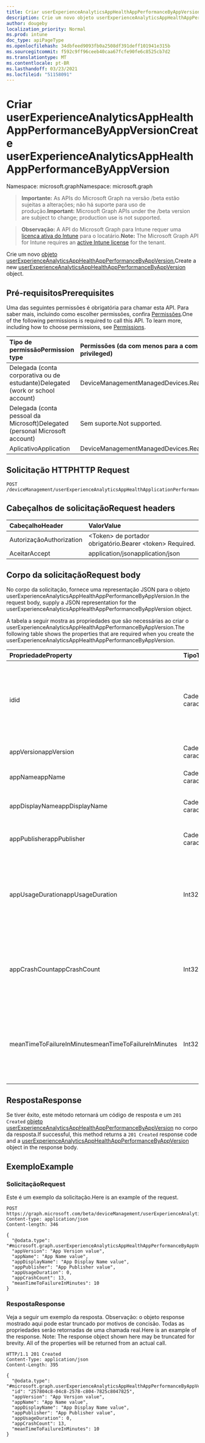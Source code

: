 ```yaml
---
title: Criar userExperienceAnalyticsAppHealthAppPerformanceByAppVersion
description: Crie um novo objeto userExperienceAnalyticsAppHealthAppPerformanceByAppVersion.
author: dougeby
localization_priority: Normal
ms.prod: intune
doc_type: apiPageType
ms.openlocfilehash: 34dbfeed9093fb0a2508df391deff101941e315b
ms.sourcegitcommit: f592c9ff96ceeb40caa67fcfe90fe6c8525cb7d2
ms.translationtype: MT
ms.contentlocale: pt-BR
ms.lasthandoff: 03/23/2021
ms.locfileid: "51158091"
---
```

# <a name="create-userexperienceanalyticsapphealthappperformancebyappversion"></a><span data-ttu-id="a6b8f-103">Criar userExperienceAnalyticsAppHealthAppPerformanceByAppVersion</span><span class="sxs-lookup"><span data-stu-id="a6b8f-103">Create userExperienceAnalyticsAppHealthAppPerformanceByAppVersion</span></span>

<span data-ttu-id="a6b8f-104">Namespace: microsoft.graph</span><span class="sxs-lookup"><span data-stu-id="a6b8f-104">Namespace: microsoft.graph</span></span>

> <span data-ttu-id="a6b8f-105">**Importante:** As APIs do Microsoft Graph na versão /beta estão sujeitas a alterações; não há suporte para uso de produção.</span><span class="sxs-lookup"><span data-stu-id="a6b8f-105">**Important:** Microsoft Graph APIs under the /beta version are subject to change; production use is not supported.</span></span>

> <span data-ttu-id="a6b8f-106">**Observação:** A API do Microsoft Graph para Intune requer uma [licença ativa do Intune](https://go.microsoft.com/fwlink/?linkid=839381) para o locatário.</span><span class="sxs-lookup"><span data-stu-id="a6b8f-106">**Note:** The Microsoft Graph API for Intune requires an [active Intune license](https://go.microsoft.com/fwlink/?linkid=839381) for the tenant.</span></span>

<span data-ttu-id="a6b8f-107">Crie um novo [objeto userExperienceAnalyticsAppHealthAppPerformanceByAppVersion.](../resources/intune-devices-userexperienceanalyticsapphealthappperformancebyappversion.md)</span><span class="sxs-lookup"><span data-stu-id="a6b8f-107">Create a new [userExperienceAnalyticsAppHealthAppPerformanceByAppVersion](../resources/intune-devices-userexperienceanalyticsapphealthappperformancebyappversion.md) object.</span></span>

## <a name="prerequisites"></a><span data-ttu-id="a6b8f-108">Pré-requisitos</span><span class="sxs-lookup"><span data-stu-id="a6b8f-108">Prerequisites</span></span>
<span data-ttu-id="a6b8f-p101">Uma das seguintes permissões é obrigatória para chamar esta API. Para saber mais, incluindo como escolher permissões, confira [Permissões](/graph/permissions-reference).</span><span class="sxs-lookup"><span data-stu-id="a6b8f-p101">One of the following permissions is required to call this API. To learn more, including how to choose permissions, see [Permissions](/graph/permissions-reference).</span></span>

|<span data-ttu-id="a6b8f-111">Tipo de permissão</span><span class="sxs-lookup"><span data-stu-id="a6b8f-111">Permission type</span></span>|<span data-ttu-id="a6b8f-112">Permissões (da com menos para a com mais privilégios)</span><span class="sxs-lookup"><span data-stu-id="a6b8f-112">Permissions (from least to most privileged)</span></span>|
|:---|:---|
|<span data-ttu-id="a6b8f-113">Delegada (conta corporativa ou de estudante)</span><span class="sxs-lookup"><span data-stu-id="a6b8f-113">Delegated (work or school account)</span></span>|<span data-ttu-id="a6b8f-114">DeviceManagementManagedDevices.ReadWrite.All</span><span class="sxs-lookup"><span data-stu-id="a6b8f-114">DeviceManagementManagedDevices.ReadWrite.All</span></span>|
|<span data-ttu-id="a6b8f-115">Delegada (conta pessoal da Microsoft)</span><span class="sxs-lookup"><span data-stu-id="a6b8f-115">Delegated (personal Microsoft account)</span></span>|<span data-ttu-id="a6b8f-116">Sem suporte.</span><span class="sxs-lookup"><span data-stu-id="a6b8f-116">Not supported.</span></span>|
|<span data-ttu-id="a6b8f-117">Aplicativo</span><span class="sxs-lookup"><span data-stu-id="a6b8f-117">Application</span></span>|<span data-ttu-id="a6b8f-118">DeviceManagementManagedDevices.ReadWrite.All</span><span class="sxs-lookup"><span data-stu-id="a6b8f-118">DeviceManagementManagedDevices.ReadWrite.All</span></span>|

## <a name="http-request"></a><span data-ttu-id="a6b8f-119">Solicitação HTTP</span><span class="sxs-lookup"><span data-stu-id="a6b8f-119">HTTP Request</span></span>
<!-- {
  "blockType": "ignored"
}
-->
``` http
POST /deviceManagement/userExperienceAnalyticsAppHealthApplicationPerformanceByAppVersion
```

## <a name="request-headers"></a><span data-ttu-id="a6b8f-120">Cabeçalhos de solicitação</span><span class="sxs-lookup"><span data-stu-id="a6b8f-120">Request headers</span></span>
|<span data-ttu-id="a6b8f-121">Cabeçalho</span><span class="sxs-lookup"><span data-stu-id="a6b8f-121">Header</span></span>|<span data-ttu-id="a6b8f-122">Valor</span><span class="sxs-lookup"><span data-stu-id="a6b8f-122">Value</span></span>|
|:---|:---|
|<span data-ttu-id="a6b8f-123">Autorização</span><span class="sxs-lookup"><span data-stu-id="a6b8f-123">Authorization</span></span>|<span data-ttu-id="a6b8f-124">&lt;Token&gt; de portador obrigatório.</span><span class="sxs-lookup"><span data-stu-id="a6b8f-124">Bearer &lt;token&gt; Required.</span></span>|
|<span data-ttu-id="a6b8f-125">Aceitar</span><span class="sxs-lookup"><span data-stu-id="a6b8f-125">Accept</span></span>|<span data-ttu-id="a6b8f-126">application/json</span><span class="sxs-lookup"><span data-stu-id="a6b8f-126">application/json</span></span>|

## <a name="request-body"></a><span data-ttu-id="a6b8f-127">Corpo da solicitação</span><span class="sxs-lookup"><span data-stu-id="a6b8f-127">Request body</span></span>
<span data-ttu-id="a6b8f-128">No corpo da solicitação, fornece uma representação JSON para o objeto userExperienceAnalyticsAppHealthAppPerformanceByAppVersion.</span><span class="sxs-lookup"><span data-stu-id="a6b8f-128">In the request body, supply a JSON representation for the userExperienceAnalyticsAppHealthAppPerformanceByAppVersion object.</span></span>

<span data-ttu-id="a6b8f-129">A tabela a seguir mostra as propriedades que são necessárias ao criar o userExperienceAnalyticsAppHealthAppPerformanceByAppVersion.</span><span class="sxs-lookup"><span data-stu-id="a6b8f-129">The following table shows the properties that are required when you create the userExperienceAnalyticsAppHealthAppPerformanceByAppVersion.</span></span>

|<span data-ttu-id="a6b8f-130">Propriedade</span><span class="sxs-lookup"><span data-stu-id="a6b8f-130">Property</span></span>|<span data-ttu-id="a6b8f-131">Tipo</span><span class="sxs-lookup"><span data-stu-id="a6b8f-131">Type</span></span>|<span data-ttu-id="a6b8f-132">Descrição</span><span class="sxs-lookup"><span data-stu-id="a6b8f-132">Description</span></span>|
|:---|:---|:---|
|<span data-ttu-id="a6b8f-133">id</span><span class="sxs-lookup"><span data-stu-id="a6b8f-133">id</span></span>|<span data-ttu-id="a6b8f-134">Cadeia de caracteres</span><span class="sxs-lookup"><span data-stu-id="a6b8f-134">String</span></span>|<span data-ttu-id="a6b8f-135">O identificador exclusivo do objeto de desempenho do aplicativo de análise de experiência do usuário.</span><span class="sxs-lookup"><span data-stu-id="a6b8f-135">The unique identifier of the user experience analytics app performance object.</span></span>|
|<span data-ttu-id="a6b8f-136">appVersion</span><span class="sxs-lookup"><span data-stu-id="a6b8f-136">appVersion</span></span>|<span data-ttu-id="a6b8f-137">Cadeia de caracteres</span><span class="sxs-lookup"><span data-stu-id="a6b8f-137">String</span></span>|<span data-ttu-id="a6b8f-138">A versão do aplicativo.</span><span class="sxs-lookup"><span data-stu-id="a6b8f-138">The version of the application.</span></span>|
|<span data-ttu-id="a6b8f-139">appName</span><span class="sxs-lookup"><span data-stu-id="a6b8f-139">appName</span></span>|<span data-ttu-id="a6b8f-140">Cadeia de caracteres</span><span class="sxs-lookup"><span data-stu-id="a6b8f-140">String</span></span>|<span data-ttu-id="a6b8f-141">O nome do aplicativo.</span><span class="sxs-lookup"><span data-stu-id="a6b8f-141">The name of the application.</span></span>|
|<span data-ttu-id="a6b8f-142">appDisplayName</span><span class="sxs-lookup"><span data-stu-id="a6b8f-142">appDisplayName</span></span>|<span data-ttu-id="a6b8f-143">Cadeia de caracteres</span><span class="sxs-lookup"><span data-stu-id="a6b8f-143">String</span></span>|<span data-ttu-id="a6b8f-144">O nome amigável do aplicativo.</span><span class="sxs-lookup"><span data-stu-id="a6b8f-144">The friendly name of the application.</span></span>|
|<span data-ttu-id="a6b8f-145">appPublisher</span><span class="sxs-lookup"><span data-stu-id="a6b8f-145">appPublisher</span></span>|<span data-ttu-id="a6b8f-146">Cadeia de caracteres</span><span class="sxs-lookup"><span data-stu-id="a6b8f-146">String</span></span>|<span data-ttu-id="a6b8f-147">O editor do aplicativo.</span><span class="sxs-lookup"><span data-stu-id="a6b8f-147">The publisher of the application.</span></span>|
|<span data-ttu-id="a6b8f-148">appUsageDuration</span><span class="sxs-lookup"><span data-stu-id="a6b8f-148">appUsageDuration</span></span>|<span data-ttu-id="a6b8f-149">Int32</span><span class="sxs-lookup"><span data-stu-id="a6b8f-149">Int32</span></span>|<span data-ttu-id="a6b8f-150">O tempo total de uso do aplicativo em minutos.</span><span class="sxs-lookup"><span data-stu-id="a6b8f-150">The total usage time of the application in minutes.</span></span> <span data-ttu-id="a6b8f-151">Valores válidos -2147483648 a 2147483647</span><span class="sxs-lookup"><span data-stu-id="a6b8f-151">Valid values -2147483648 to 2147483647</span></span>|
|<span data-ttu-id="a6b8f-152">appCrashCount</span><span class="sxs-lookup"><span data-stu-id="a6b8f-152">appCrashCount</span></span>|<span data-ttu-id="a6b8f-153">Int32</span><span class="sxs-lookup"><span data-stu-id="a6b8f-153">Int32</span></span>|<span data-ttu-id="a6b8f-154">O número de falhas para o aplicativo.</span><span class="sxs-lookup"><span data-stu-id="a6b8f-154">The number of crashes for the app.</span></span> <span data-ttu-id="a6b8f-155">Valores válidos -2147483648 a 2147483647</span><span class="sxs-lookup"><span data-stu-id="a6b8f-155">Valid values -2147483648 to 2147483647</span></span>|
|<span data-ttu-id="a6b8f-156">meanTimeToFailureInMinutes</span><span class="sxs-lookup"><span data-stu-id="a6b8f-156">meanTimeToFailureInMinutes</span></span>|<span data-ttu-id="a6b8f-157">Int32</span><span class="sxs-lookup"><span data-stu-id="a6b8f-157">Int32</span></span>|<span data-ttu-id="a6b8f-158">O tempo de falha média do aplicativo em minutos.</span><span class="sxs-lookup"><span data-stu-id="a6b8f-158">The mean time to failure for the app in minutes.</span></span> <span data-ttu-id="a6b8f-159">Valores válidos -2147483648 a 2147483647</span><span class="sxs-lookup"><span data-stu-id="a6b8f-159">Valid values -2147483648 to 2147483647</span></span>|



## <a name="response"></a><span data-ttu-id="a6b8f-160">Resposta</span><span class="sxs-lookup"><span data-stu-id="a6b8f-160">Response</span></span>
<span data-ttu-id="a6b8f-161">Se tiver êxito, este método retornará um código de resposta e um `201 Created` [objeto userExperienceAnalyticsAppHealthAppPerformanceByAppVersion](../resources/intune-devices-userexperienceanalyticsapphealthappperformancebyappversion.md) no corpo da resposta.</span><span class="sxs-lookup"><span data-stu-id="a6b8f-161">If successful, this method returns a `201 Created` response code and a [userExperienceAnalyticsAppHealthAppPerformanceByAppVersion](../resources/intune-devices-userexperienceanalyticsapphealthappperformancebyappversion.md) object in the response body.</span></span>

## <a name="example"></a><span data-ttu-id="a6b8f-162">Exemplo</span><span class="sxs-lookup"><span data-stu-id="a6b8f-162">Example</span></span>

### <a name="request"></a><span data-ttu-id="a6b8f-163">Solicitação</span><span class="sxs-lookup"><span data-stu-id="a6b8f-163">Request</span></span>
<span data-ttu-id="a6b8f-164">Este é um exemplo da solicitação.</span><span class="sxs-lookup"><span data-stu-id="a6b8f-164">Here is an example of the request.</span></span>
``` http
POST https://graph.microsoft.com/beta/deviceManagement/userExperienceAnalyticsAppHealthApplicationPerformanceByAppVersion
Content-type: application/json
Content-length: 346

{
  "@odata.type": "#microsoft.graph.userExperienceAnalyticsAppHealthAppPerformanceByAppVersion",
  "appVersion": "App Version value",
  "appName": "App Name value",
  "appDisplayName": "App Display Name value",
  "appPublisher": "App Publisher value",
  "appUsageDuration": 0,
  "appCrashCount": 13,
  "meanTimeToFailureInMinutes": 10
}
```

### <a name="response"></a><span data-ttu-id="a6b8f-165">Resposta</span><span class="sxs-lookup"><span data-stu-id="a6b8f-165">Response</span></span>
<span data-ttu-id="a6b8f-p105">Veja a seguir um exemplo da resposta. Observação: o objeto response mostrado aqui pode estar truncado por motivos de concisão. Todas as propriedades serão retornadas de uma chamada real.</span><span class="sxs-lookup"><span data-stu-id="a6b8f-p105">Here is an example of the response. Note: The response object shown here may be truncated for brevity. All of the properties will be returned from an actual call.</span></span>
``` http
HTTP/1.1 201 Created
Content-Type: application/json
Content-Length: 395

{
  "@odata.type": "#microsoft.graph.userExperienceAnalyticsAppHealthAppPerformanceByAppVersion",
  "id": "257804c8-04c8-2578-c804-7825c8047825",
  "appVersion": "App Version value",
  "appName": "App Name value",
  "appDisplayName": "App Display Name value",
  "appPublisher": "App Publisher value",
  "appUsageDuration": 0,
  "appCrashCount": 13,
  "meanTimeToFailureInMinutes": 10
}
```




